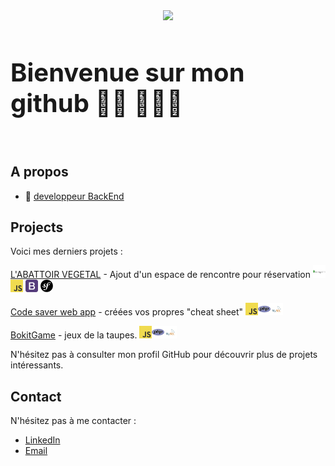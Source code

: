 <div id="" align="center">
  <img src="assets/bannere.png width="100%"/>
</div>
<h1 style="font-weight:bolder;font-size:40px;">Bienvenue sur mon github 👋🏾 👨🏾‍💻</h1>

<br />


## A propos

- 💼  [developpeur BackEnd](https://matthcorvo.github.io/portfolio/)

## Projects

Voici mes derniers projets :

[L'ABATTOIR VEGETAL](https://github.com/vAbattoir2023/abattoir_vegetal/tree/Matthieu) - Ajout d'un espace de rencontre pour réservation
<code><img height="20" alt="mongodb" src="https://raw.githubusercontent.com/github/explore/80688e429a7d4ef2fca1e82350fe8e3517d3494d/topics/mongodb/mongodb.png"></code>
<code><img height="20" alt="javascript" src="https://raw.githubusercontent.com/github/explore/80688e429a7d4ef2fca1e82350fe8e3517d3494d/topics/javascript/javascript.png"></code>
<code><img height="20" alt="bootstrap" src="https://raw.githubusercontent.com/github/explore/80688e429a7d4ef2fca1e82350fe8e3517d3494d/topics/bootstrap/bootstrap.png"></code>
<code><img height="20" alt="symfony" src="https://raw.githubusercontent.com/github/explore/80688e429a7d4ef2fca1e82350fe8e3517d3494d/topics/symfony/symfony.png"></code>

[Code saver web app](http://codesaver.alwaysdata.net/) - créées vos propres "cheat sheet" <code><img height="20" alt="javascript" src="https://raw.githubusercontent.com/github/explore/80688e429a7d4ef2fca1e82350fe8e3517d3494d/topics/javascript/javascript.png"></code><code><img height="20" alt="php" src="https://raw.githubusercontent.com/github/explore/80688e429a7d4ef2fca1e82350fe8e3517d3494d/topics/php/php.png"></code><code><img height="20" alt="mysql" src="https://raw.githubusercontent.com/github/explore/80688e429a7d4ef2fca1e82350fe8e3517d3494d/topics/mysql/mysql.png"></code>

[BokitGame](http://bokitgame.alwaysdata.net/) - jeux de la taupes. <code><img height="20" alt="javascript" src="https://raw.githubusercontent.com/github/explore/80688e429a7d4ef2fca1e82350fe8e3517d3494d/topics/javascript/javascript.png"></code><code><img height="20" alt="php" src="https://raw.githubusercontent.com/github/explore/80688e429a7d4ef2fca1e82350fe8e3517d3494d/topics/php/php.png"></code><code><img height="20" alt="mysql" src="https://raw.githubusercontent.com/github/explore/80688e429a7d4ef2fca1e82350fe8e3517d3494d/topics/mysql/mysql.png"></code>


N'hésitez pas à consulter mon profil GitHub pour découvrir plus de projets intéressants.

## Contact

N'hésitez pas à me contacter :

- [LinkedIn](https://www.linkedin.com/in/corvomatthieu/)
- [Email](promatthcorvo@gmail.com)


